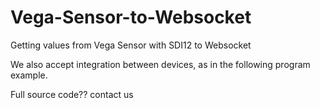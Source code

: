 # Vega-Sensor-to-Websocket
Getting values ​​from Vega Sensor with SDI12 to Websocket

We also accept integration between devices, as in the following program example.

Full source code?? contact us